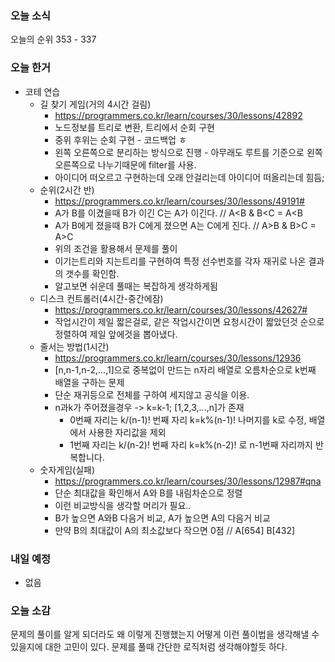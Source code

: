 ### 오늘 소식
오늘의 순위 353 - 337

### 오늘 한거
- 코테 연습
    - 길 찾기 게임(거의 4시간 걸림)
        - https://programmers.co.kr/learn/courses/30/lessons/42892
        - 노드정보를 트리로 변환, 트리에서 순회 구현
        - 중위 후위는 순회 구현 - 코드백업 ㅎ
        - 왼쪽 오른쪽으로 분리하는 방식으로 진행 - 아무래도 루트를 기준으로 왼쪽 오른쪽으로 나누기때문에 filter를 사용.
        - 아이디어 떠오르고 구현하는데 오래 안걸리는데 아이디어 떠올리는데 힘듬;
    - 순위(2시간 반)
        - https://programmers.co.kr/learn/courses/30/lessons/49191#
        - A가 B를 이겼을때 B가 이긴 C는 A가 이긴다. // A<B & B<C = A<B
        - A가 B에게 졌을때 B가 C에게 졌으면 A는 C에게 진다. // A>B & B>C = A>C
        - 위의 조건을 활용해서 문제를 풀이
        - 이기는트리와 지는트리를 구현하여 특정 선수번호를 각자 재귀로 나온 결과의 갯수를 확인함.
        - 알고보면 쉬운데 풀때는 복잡하게 생각하게됨
    - 디스크 컨트롤러(4시간-중간에잠)
        - https://programmers.co.kr/learn/courses/30/lessons/42627#
        - 작업시간이 제일 짧은걸로, 같은 작업시간이면 요청시간이 짧았던것 순으로 정렬하여 제일 앞에것을 뽑아냈다.
    - 줄서는 방법(1시간)
        - https://programmers.co.kr/learn/courses/30/lessons/12936
        - [n,n-1,n-2,...,1]으로 중복없이 만드는 n자리 배열로 오름차순으로 k번째 배열을 구하는 문제
        - 단순 재귀등으로 전체를 구하여 세지않고 공식을 이용.
        - n과k가 주어졌을경우 -> k=k-1; [1,2,3,...,n]가 존재
            - 0번째 자리는 k/(n-1)! 번째 자리 k=k%(n-1)! 나머지를 k로 수정, 배열에서 사용한 자리값을 제외
            - 1번째 자리는 k/(n-2)! 번째 자리  k=k%(n-2)! 로 n-1번째 자리까지 반복합니다.
    - 숫자게임(실패)
        - https://programmers.co.kr/learn/courses/30/lessons/12987#qna
        - 단순 최대값을 확인해서 A와 B를 내림차순으로 정렬
        - 이런 비교방식을 생각할 머리가 필요..
        - B가 높으면 A와B 다음거 비교, A가 높으면 A의 다음거 비교
        - 만약 B의 최대값이 A의 최소값보다 작으면 0점 // A[654] B[432] 
### 내일 예정
- 없음

### 오늘 소감
문제의 풀이를 알게 되더라도 왜 이렇게 진행했는지 어떻게 이런 풀이법을 생각해낼 수 있을지에 대한 고민이 있다.
문제를 풀때 간단한 로직처럼 생각해야할듯 하다.